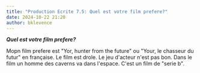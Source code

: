 ```yaml
---
title: "Production Ecrite 7.5: Quel est votre film prefere?"
date: 2024-10-22 21:20
author: bklevence
---
```


***Quel est votre film prefere?***

Mopn film prefere est "Yor, hunter from the future" ou "Your, le chasseur du futur" en française.
Le film est drole. Le jeu d'acteur n'est pas bon. Dans le film un homme des caverns va dans l'espace. 
C'est un film de "serie b".
